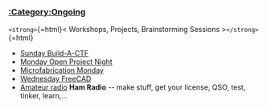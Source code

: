 ### [:Category:Ongoing](:Category:Ongoing)

`<strong>`{=html}\< Workshops, Projects, Brainstorming Sessions
\>`</strong>`{=html}

-   [Sunday Build-A-CTF](Capture_the_Flag)
-   [Monday Open Project Night](Monday_Open_Project_Night)
-   [Microfabrication Monday](Microfabrication_Monday)
-   [Wednesday FreeCAD](Wednesday_FreeCAD)
-   [Amateur radio](Amateur_radio) **Ham Radio** -- make
    stuff, get your license, QSO, test, tinker, learn,...
